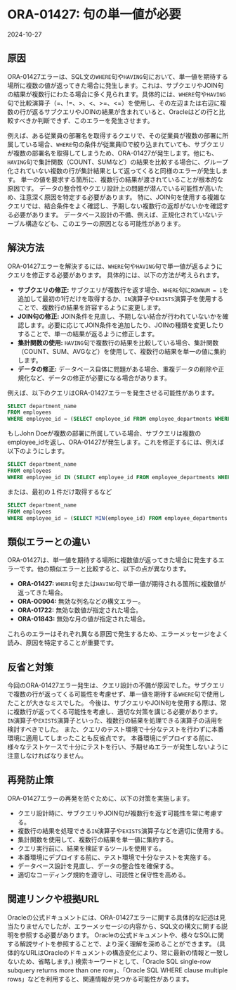 # ORA-01427: 句の単一値が必要

2024-10-27


## 原因

ORA-01427エラーは、SQL文の`WHERE`句や`HAVING`句において、単一値を期待する場所に複数の値が返ってきた場合に発生します。これは、サブクエリやJOIN句の結果が複数行にわたる場合に多く見られます。具体的には、`WHERE`句や`HAVING`句で比較演算子（=、!=、>、<、>=、<=）を使用し、その左辺または右辺に複数の行が返るサブクエリやJOINの結果が含まれていると、Oracleはどの行と比較すべきか判断できず、このエラーを発生させます。

例えば、ある従業員の部署名を取得するクエリで、その従業員が複数の部署に所属している場合、`WHERE`句の条件が従業員IDで絞り込まれていても、サブクエリが複数の部署名を取得してしまうため、ORA-01427が発生します。他にも、`HAVING`句で集計関数（COUNT、SUMなど）の結果を比較する場合に、グループ化されていない複数の行が集計結果として返ってくると同様のエラーが発生します。  単一の値を要求する箇所に、複数行の結果が渡されていることが根本的な原因です。  データの整合性やクエリ設計上の問題が潜んでいる可能性が高いため、注意深く原因を特定する必要があります。  特に、JOIN句を使用する複雑なクエリでは、結合条件をよく確認し、予期しない複数行の返却がないかを確認する必要があります。 データベース設計の不備、例えば、正規化されていないテーブル構造なども、このエラーの原因となる可能性があります。


## 解決方法

ORA-01427エラーを解決するには、`WHERE`句や`HAVING`句で単一値が返るようにクエリを修正する必要があります。  具体的には、以下の方法が考えられます。

* **サブクエリの修正:** サブクエリが複数行を返す場合、`WHERE`句に`ROWNUM = 1`を追加して最初の1行だけを取得するか、`IN`演算子や`EXISTS`演算子を使用することで、複数行の結果を許容するように変更します。
* **JOIN句の修正:** JOIN条件を見直し、予期しない結合が行われていないかを確認します。必要に応じてJOIN条件を追加したり、JOINの種類を変更したりすることで、単一の結果が返るように修正します。
* **集計関数の使用:** `HAVING`句で複数行の結果を比較している場合、集計関数（COUNT、SUM、AVGなど）を使用して、複数行の結果を単一の値に集約します。
* **データの修正:** データベース自体に問題がある場合、重複データの削除や正規化など、データの修正が必要になる場合があります。

例えば、以下のクエリはORA-01427エラーを発生させる可能性があります。

```sql
SELECT department_name
FROM employees
WHERE employee_id = (SELECT employee_id FROM employee_departments WHERE employee_name = 'John Doe');
```

もしJohn Doeが複数の部署に所属している場合、サブクエリは複数のemployee_idを返し、ORA-01427が発生します。これを修正するには、例えば以下のようにします。

```sql
SELECT department_name
FROM employees
WHERE employee_id IN (SELECT employee_id FROM employee_departments WHERE employee_name = 'John Doe');
```

または、最初の１件だけ取得するなど


```sql
SELECT department_name
FROM employees
WHERE employee_id = (SELECT MIN(employee_id) FROM employee_departments WHERE employee_name = 'John Doe');
```


## 類似エラーとの違い

ORA-01427は、単一値を期待する場所に複数値が返ってきた場合に発生するエラーです。他の類似エラーと比較すると、以下の点が異なります。

* **ORA-01427:** `WHERE`句または`HAVING`句で単一値が期待される箇所に複数値が返ってきた場合。
* **ORA-00904:** 無効な列名などの構文エラー。
* **ORA-01722:** 無効な数値が指定された場合。
* **ORA-01843:** 無効な月の値が指定された場合。

これらのエラーはそれぞれ異なる原因で発生するため、エラーメッセージをよく読み、原因を特定することが重要です。


## 反省と対策

今回のORA-01427エラー発生は、クエリ設計の不備が原因でした。サブクエリで複数の行が返ってくる可能性を考慮せず、単一値を期待する`WHERE`句で使用したことが大きなミスでした。 今後は、サブクエリやJOIN句を使用する際は、常に複数行が返ってくる可能性を考慮し、適切な対策を講じる必要があります。  `IN`演算子や`EXISTS`演算子といった、複数行の結果を処理できる演算子の活用を検討すべきでした。  また、クエリのテスト環境で十分なテストを行わずに本番環境に適用してしまったことも反省点です。  本番環境にデプロイする前に、様々なテストケースで十分にテストを行い、予期せぬエラーが発生しないように注意しなければなりません。


## 再発防止策

ORA-01427エラーの再発を防ぐために、以下の対策を実施します。

* クエリ設計時に、サブクエリやJOIN句が複数行を返す可能性を常に考慮する。
* 複数行の結果を処理できる`IN`演算子や`EXISTS`演算子などを適切に使用する。
* 集計関数を使用して、複数行の結果を単一値に集約する。
* クエリ実行前に、結果を検証するツールを使用する。
* 本番環境にデプロイする前に、テスト環境で十分なテストを実施する。
* データベース設計を見直し、データの整合性を確保する。
* 適切なコーディング規約を遵守し、可読性と保守性を高める。


## 関連リンクや根拠URL

Oracleの公式ドキュメントには、ORA-01427エラーに関する具体的な記述は見当たりませんでしたが、エラーメッセージの内容から、SQL文の構文に関する説明を参照する必要があります。  Oracleの公式ドキュメントや、様々なSQLに関する解説サイトを参照することで、より深く理解を深めることができます。  (具体的なURLはOracleのドキュメントの構造変化により、常に最新の情報と一致しないため、省略します。)  検索キーワードとして、「Oracle SQL  single-row subquery returns more than one row」、「Oracle SQL  WHERE clause multiple rows」などを利用すると、関連情報が見つかる可能性があります。